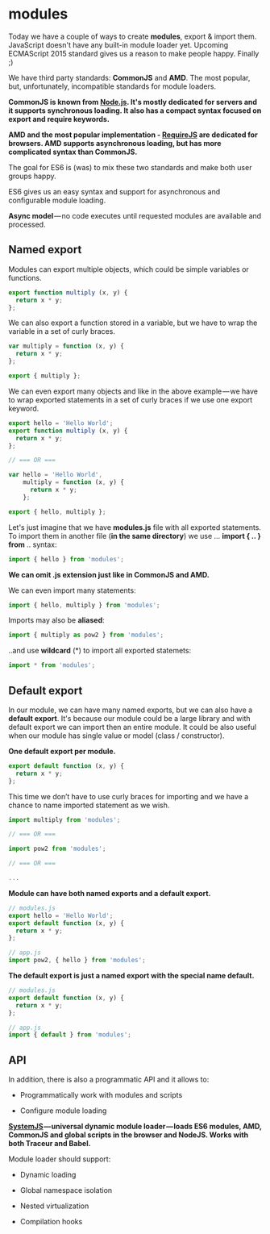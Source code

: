 # modules

Today we have a couple of ways to create **modules**, export & import them. JavaScript doesn't have any built-in module loader yet. Upcoming ECMAScript 2015 standard gives us a reason to make people happy. Finally ;)

We have third party standards: **CommonJS** and **AMD**. The most popular, but, unfortunately, incompatible standards for module loaders.

**CommonJS is known from [Node.js](https://nodejs.org/). It's mostly dedicated for servers and it supports synchronous loading. It also has a compact syntax focused on export and require keywords.**

**AMD and the most popular implementation - [RequireJS](http://requirejs.org/) are dedicated for browsers. AMD supports asynchronous loading, but has more complicated syntax than CommonJS.**

The goal for ES6 is (was) to mix these two standards and make both user groups happy.

ES6 gives us an easy syntax and support for asynchronous and configurable module loading.

**Async model** — no code executes until requested modules are available and processed.

## Named export

Modules can export multiple objects, which could be simple variables or functions.

```javascript
export function multiply (x, y) {
  return x * y;
};
```

We can also export a function stored in a variable, but we have to wrap the variable in a set of curly braces.

```javascript
var multiply = function (x, y) {
  return x * y;
};

export { multiply };
```

We can even export many objects and like in the above example — we have to wrap exported statements in a set of curly braces if we use one export keyword.

```javascript
export hello = 'Hello World';
export function multiply (x, y) {
  return x * y;
};

// === OR ===

var hello = 'Hello World',
    multiply = function (x, y) {
      return x * y;
    };

export { hello, multiply };
```

Let's just imagine that we have **modules.js** file with all exported statements. To import them in another file (**in the same directory**) we use … **import { .. } from** .. syntax:

```javascript
import { hello } from 'modules';
```

**We can omit .js extension just like in CommonJS and AMD.**

We can even import many statements:

```javascript
import { hello, multiply } from 'modules';
```

Imports may also be **aliased**:

```javascript
import { multiply as pow2 } from 'modules';
```

..and use **wildcard** (*) to import all exported statemets:

```javascript
import * from 'modules';
```

## Default export

In our module, we can have many named exports, but we can also have a **default export**. It's because our module could be a large library and with default export we can import then an entire module. It could be also useful when our module has single value or model (class / constructor).

**One default export per module.**

```javascript
export default function (x, y) {
  return x * y;
};
```

This time we don’t have to use curly braces for importing and we have a chance to name imported statement as we wish.

```javascript
import multiply from 'modules';

// === OR ===

import pow2 from 'modules';

// === OR ===

...
```

**Module can have both named exports and a default export.**

```javascript
// modules.js
export hello = 'Hello World';
export default function (x, y) {
  return x * y;
};

// app.js
import pow2, { hello } from 'modules';
```

**The default export is just a named export with the special name default.**

```javascript
// modules.js
export default function (x, y) {
  return x * y;
};

// app.js
import { default } from 'modules';
```

## API

In addition, there is also a programmatic API and it allows to:

* Programmatically work with modules and scripts

* Configure module loading

**[SystemJS](https://github.com/systemjs/systemjs) — universal dynamic module loader — loads ES6 modules, AMD, CommonJS and global scripts in the browser and NodeJS. Works with both Traceur and Babel.**

Module loader should support:
* Dynamic loading

* Global namespace isolation

* Nested virtualization

* Compilation hooks
